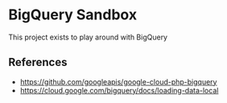 # BigQuery Sandbox
This project exists to play around with BigQuery

## References
- https://github.com/googleapis/google-cloud-php-bigquery
- https://cloud.google.com/bigquery/docs/loading-data-local
